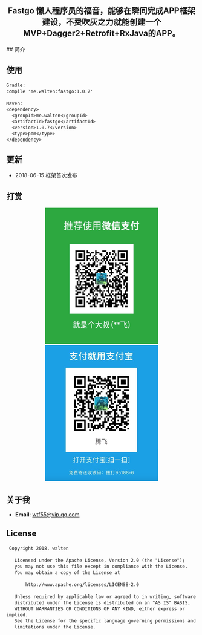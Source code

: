 <h2 align="center">Fastgo 懒人程序员的福音，能够在瞬间完成APP框架建设，不费吹灰之力就能创建一个MVP+Dagger2+Retrofit+RxJava的APP。</h2>
## 简介 
   
## 使用 
```
Gradle:
compile 'me.walten:fastgo:1.0.7'

Maven:
<dependency>
  <groupId>me.walten</groupId>
  <artifactId>fastgo</artifactId>
  <version>1.0.7</version>
  <type>pom</type>
</dependency>

```
## 更新
* 2018-06-15 框架首次发布

## 打赏
<div align="center">
   <img src="screenshot/weixin.png" height="360" width=300" >
   
   <img src="screenshot/alipay.png" height="360" width="300" >
</div>

## 关于我
* **Email**: <wtf55@vip.qq.com>  

## License
``` 
 Copyright 2018, walten       
  
   Licensed under the Apache License, Version 2.0 (the "License");
   you may not use this file except in compliance with the License.
   You may obtain a copy of the License at 
 
       http://www.apache.org/licenses/LICENSE-2.0 

   Unless required by applicable law or agreed to in writing, software
   distributed under the License is distributed on an "AS IS" BASIS,
   WITHOUT WARRANTIES OR CONDITIONS OF ANY KIND, either express or implied.
   See the License for the specific language governing permissions and
   limitations under the License.
```
